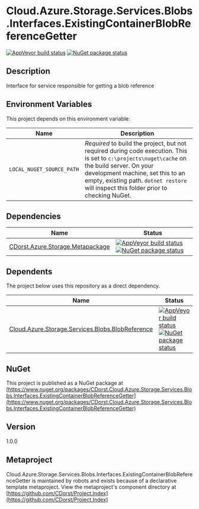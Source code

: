 # Cloud.Azure.Storage.Services.Blobs.Interfaces.ExistingContainerBlobReferenceGetter

[![AppVeyor build status](https://img.shields.io/appveyor/ci/cdorst/cloud-azure-storage-services-blobs-interfaces-exis.svg?label=AppVeyor&style=for-the-badge)](https://ci.appveyor.com/project/cdorst/cloud-azure-storage-services-blobs-interfaces-exis)
[![NuGet package status](https://img.shields.io/nuget/v/CDorst.Cloud.Azure.Storage.Services.Blobs.Interfaces.ExistingContainerBlobReferenceGetter.svg?label=NuGet&style=for-the-badge)](https://www.nuget.org/packages/CDorst.Cloud.Azure.Storage.Services.Blobs.Interfaces.ExistingContainerBlobReferenceGetter)

## Description

Interface for service responsible for getting a blob reference

## Environment Variables

This project depends on this environment variable:

Name | Description
---- | -----------
`LOCAL_NUGET_SOURCE_PATH` | *Required* to build the project, but not required during code execution. This is set to `c:\projects\nuget\cache` on the build server. On your development machine, set this to an empty, existing path. `dotnet restore` will inspect this folder prior to checking NuGet.

## Dependencies

Name | Status
---- | ------
[CDorst.Azure.Storage.Metapackage](https://github.com/CDorst/Azure.Storage.Metapackage) | [![AppVeyor build status](https://img.shields.io/appveyor/ci/cdorst/azure-storage-metapackage.svg?label=AppVeyor&style=flat-square)](https://ci.appveyor.com/project/cdorst/azure-storage-metapackage) [![NuGet package status](https://img.shields.io/nuget/v/CDorst.Azure.Storage.Metapackage.svg?label=NuGet&style=flat-square)](https://www.nuget.org/packages/CDorst.Azure.Storage.Metapackage)

## Dependents

The project below uses this repository as a direct dependency.

Name | Status
---- | ------
[Cloud.Azure.Storage.Services.Blobs.BlobReference](https://github.com/CDorst/Cloud.Azure.Storage.Services.Blobs.BlobReference) | [![AppVeyor build status](https://img.shields.io/appveyor/ci/cdorst/cloud-azure-storage-services-blobs-blobreference.svg?label=AppVeyor&style=flat-square)](https://ci.appveyor.com/project/cdorst/cloud-azure-storage-services-blobs-blobreference) [![NuGet package status](https://img.shields.io/nuget/v/CDorst.Cloud.Azure.Storage.Services.Blobs.BlobReference.svg?label=NuGet&style=flat-square)](https://www.nuget.org/packages/CDorst.Cloud.Azure.Storage.Services.Blobs.BlobReference)

## NuGet


This project is published as a NuGet package at [https://www.nuget.org/packages/CDorst.Cloud.Azure.Storage.Services.Blobs.Interfaces.ExistingContainerBlobReferenceGetter](https://www.nuget.org/packages/CDorst.Cloud.Azure.Storage.Services.Blobs.Interfaces.ExistingContainerBlobReferenceGetter)

## Version

1.0.0

## Metaproject

Cloud.Azure.Storage.Services.Blobs.Interfaces.ExistingContainerBlobReferenceGetter is maintained by robots and exists because of a declarative template metaproject. View the metaproject's component directory at [https://github.com/CDorst/Project.Index](https://github.com/CDorst/Project.Index)

